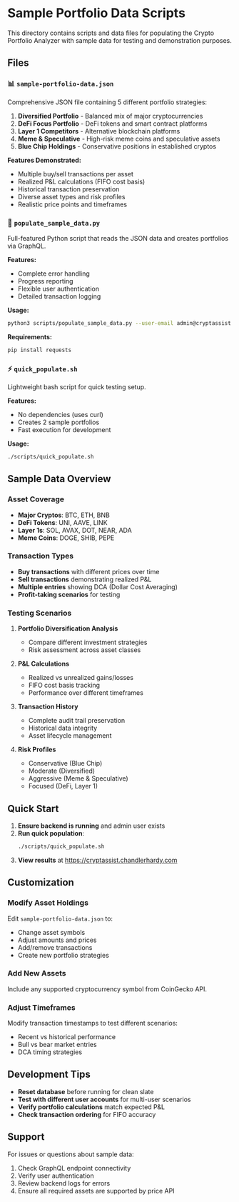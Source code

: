 # Sample Portfolio Data Scripts

This directory contains scripts and data files for populating the Crypto Portfolio Analyzer with sample data for testing and demonstration purposes.

## Files

### 📊 `sample-portfolio-data.json`
Comprehensive JSON file containing 5 different portfolio strategies:

1. **Diversified Portfolio** - Balanced mix of major cryptocurrencies
2. **DeFi Focus Portfolio** - DeFi tokens and smart contract platforms
3. **Layer 1 Competitors** - Alternative blockchain platforms
4. **Meme & Speculative** - High-risk meme coins and speculative assets
5. **Blue Chip Holdings** - Conservative positions in established cryptos

**Features Demonstrated:**
- Multiple buy/sell transactions per asset
- Realized P&L calculations (FIFO cost basis)
- Historical transaction preservation
- Diverse asset types and risk profiles
- Realistic price points and timeframes

### 🐍 `populate_sample_data.py`
Full-featured Python script that reads the JSON data and creates portfolios via GraphQL.

**Features:**
- Complete error handling
- Progress reporting
- Flexible user authentication
- Detailed transaction logging

**Usage:**
```bash
python3 scripts/populate_sample_data.py --user-email admin@cryptassist.com
```

**Requirements:**
```bash
pip install requests
```

### ⚡ `quick_populate.sh`
Lightweight bash script for quick testing setup.

**Features:**
- No dependencies (uses curl)
- Creates 2 sample portfolios
- Fast execution for development

**Usage:**
```bash
./scripts/quick_populate.sh
```

## Sample Data Overview

### Asset Coverage
- **Major Cryptos**: BTC, ETH, BNB
- **DeFi Tokens**: UNI, AAVE, LINK
- **Layer 1s**: SOL, AVAX, DOT, NEAR, ADA
- **Meme Coins**: DOGE, SHIB, PEPE

### Transaction Types
- **Buy transactions** with different prices over time
- **Sell transactions** demonstrating realized P&L
- **Multiple entries** showing DCA (Dollar Cost Averaging)
- **Profit-taking scenarios** for testing

### Testing Scenarios

1. **Portfolio Diversification Analysis**
   - Compare different investment strategies
   - Risk assessment across asset classes

2. **P&L Calculations**
   - Realized vs unrealized gains/losses
   - FIFO cost basis tracking
   - Performance over different timeframes

3. **Transaction History**
   - Complete audit trail preservation
   - Historical data integrity
   - Asset lifecycle management

4. **Risk Profiles**
   - Conservative (Blue Chip)
   - Moderate (Diversified)
   - Aggressive (Meme & Speculative)
   - Focused (DeFi, Layer 1)

## Quick Start

1. **Ensure backend is running** and admin user exists
2. **Run quick population**:
   ```bash
   ./scripts/quick_populate.sh
   ```
3. **View results** at https://cryptassist.chandlerhardy.com

## Customization

### Modify Asset Holdings
Edit `sample-portfolio-data.json` to:
- Change asset symbols
- Adjust amounts and prices
- Add/remove transactions
- Create new portfolio strategies

### Add New Assets
Include any supported cryptocurrency symbol from CoinGecko API.

### Adjust Timeframes
Modify transaction timestamps to test different scenarios:
- Recent vs historical performance
- Bull vs bear market entries
- DCA timing strategies

## Development Tips

- **Reset database** before running for clean slate
- **Test with different user accounts** for multi-user scenarios
- **Verify portfolio calculations** match expected P&L
- **Check transaction ordering** for FIFO accuracy

## Support

For issues or questions about sample data:
1. Check GraphQL endpoint connectivity
2. Verify user authentication
3. Review backend logs for errors
4. Ensure all required assets are supported by price API